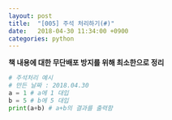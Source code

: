 ```yaml
---
layout: post
title:  "[005] 주석 처리하기(#)"
date:   2018-04-30 11:34:00 +0900
categories: python
---
```

**책 내용에 대한 무단배포 방지를 위해 최소한으로 정리**

```python
# 주석처리 예시
# 만든 날짜 : 2018.04.30
a = 1 # a에 1 대입
b = 5 # b에 5 대입
print(a+b) # a+b의 결과를 출력함
```
